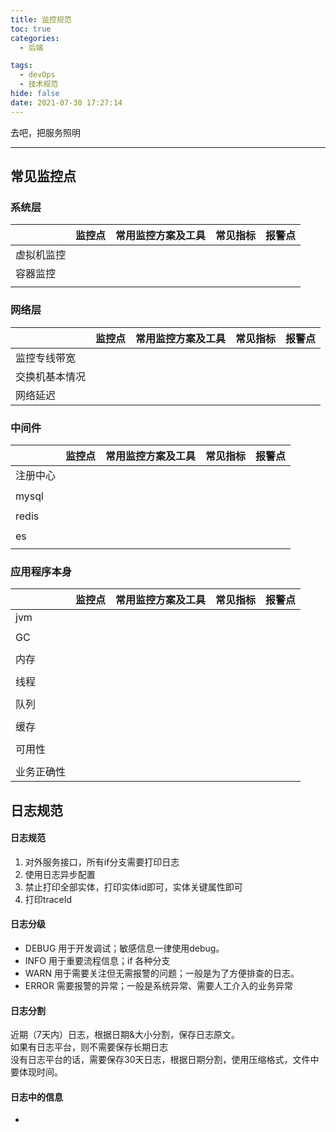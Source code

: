 ```yaml
---
title: 监控规范
toc: true
categories:
  - 后端

tags:
  - devOps
  - 技术规范
hide: false
date: 2021-07-30 17:27:14
---
```




去吧，把服务照明

<!-- more -->

------



## 常见监控点



### 系统层



|            | 监控点 | 常用监控方案及工具 | 常见指标 | 报警点 |
| ---------- | ------ | ------------------ | -------- | ------ |
| 虚拟机监控 |        |                    |          |        |
| 容器监控   |        |                    |          |        |
|            |        |                    |          |        |



### 网络层

|                | 监控点 | 常用监控方案及工具 | 常见指标 | 报警点 |
| -------------- | ------ | ------------------ | -------- | ------ |
| 监控专线带宽   |        |                    |          |        |
| 交换机基本情况 |        |                    |          |        |
| 网络延迟       |        |                    |          |        |





### 中间件

|          | 监控点 | 常用监控方案及工具 | 常见指标 | 报警点 |
| -------- | ------ | ------------------ | -------- | ------ |
| 注册中心 |        |                    |          |        |
|          |        |                    |          |        |
| mysql    |        |                    |          |        |
|          |        |                    |          |        |
| redis    |        |                    |          |        |
|          |        |                    |          |        |
| es       |        |                    |          |        |
|          |        |                    |          |        |



### 应用程序本身

|            | 监控点 | 常用监控方案及工具 | 常见指标 | 报警点 |
| ---------- | ------ | ------------------ | -------- | ------ |
| jvm        |        |                    |          |        |
|            |        |                    |          |        |
| GC         |        |                    |          |        |
|            |        |                    |          |        |
| 内存       |        |                    |          |        |
|            |        |                    |          |        |
| 线程       |        |                    |          |        |
|            |        |                    |          |        |
| 队列       |        |                    |          |        |
|            |        |                    |          |        |
| 缓存       |        |                    |          |        |
|            |        |                    |          |        |
| 可用性     |        |                    |          |        |
|            |        |                    |          |        |
| 业务正确性 |        |                    |          |        |





## 日志规范

#### 日志规范

1. 对外服务接口，所有if分支需要打印日志
2. 使用日志异步配置
3. 禁止打印全部实体，打印实体id即可，实体关键属性即可
4. 打印traceId



#### 日志分级

- DEBUG 用于开发调试；敏感信息一律使用debug。
- INFO 用于重要流程信息；if 各种分支
- WARN 用于需要关注但无需报警的问题；一般是为了方便排查的日志。
- ERROR 需要报警的异常；一般是系统异常、需要人工介入的业务异常



#### 日志分割

近期（7天内）日志，根据日期&大小分割，保存日志原文。<br>如果有日志平台，则不需要保存长期日志<br>没有日志平台的话，需要保存30天日志，根据日期分割，使用压缩格式，文件中要体现时间。



#### 日志中的信息

- 

